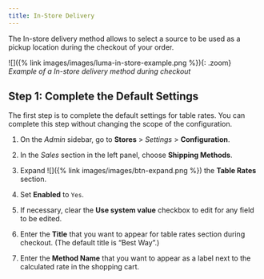 ```yaml
---
title: In-Store Delivery
---
```


The In-store delivery method allows to select a source to be used as a pickup location during the checkout of your order.

![]({% link images/images/luma-in-store-example.png %}){: .zoom}
_Example of a In-store delivery method during checkout_

## Step 1: Complete the Default Settings

The first step is to complete the default settings for table rates. You can complete this step without changing the scope of the configuration.

1. On the _Admin_ sidebar, go to **Stores** > _Settings_ > **Configuration**.

1. In the _Sales_ section in the left panel, choose **Shipping Methods**.

1. Expand ![]({% link images/images/btn-expand.png %}) the **Table Rates** section.

1. Set **Enabled** to `Yes`.

1. If necessary, clear the **Use system value** checkbox to edit for any field to be edited.

1. Enter the **Title** that you want to appear for table rates section during checkout. (The default title is “Best Way”.)

1. Enter the **Method Name** that you want to appear as a label next to the calculated rate in the shopping cart.
